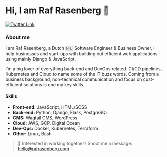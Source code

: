 # Hi, I am Raf Rasenberg 👋

[![Twitter Link](https://img.shields.io/twitter/follow/rafrasenberg?color=1DA1F2&label=%40rafrasenberg&logo=Twitter&style=flat)](https://twitter.com/rafrasenberg)

### About me

I am Raf Rasenberg, a Dutch 🇳🇱 Software Engineer & Business Owner. I help businesses and start-ups with building out efficient web applications using mainly Django & JavaScript.

I’m a big lover of everything back-end and DevOps related. CI/CD pipelines, Kubernetes and Cloud to name some of the IT buzz words. Coming from a business background, non-technical communication and focus on cost-efficient solutions is one my key skills.

#### Skills
- **Front-end:** JavaScript, HTML/SCSS
- **Back-end:** Python, Django, Flask, PostgreSQL
- **CMS:** Wagtail CMS, WordPress
- **Cloud:** AWS, GCP, Digital Ocean
- **Dev-Ops:** Docker, Kubernetes, Terraform
- **Other:** Linux, Bash

> :email: Interested in working together? Shoot me a message: hello@rafrasenberg.com
